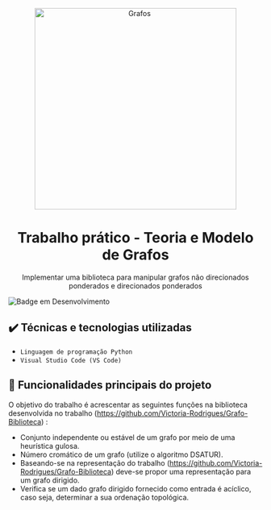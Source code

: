 <p align="center">
  <img width="400" height="400" alt="Grafos" src="https://user-images.githubusercontent.com/81054281/161363268-19604be7-5b3b-46c3-b9cc-5144f96a75fc.png">
</p>



<h1 align="center">Trabalho prático - Teoria e Modelo de Grafos</h1>

<p align="center">Implementar uma biblioteca para manipular grafos não direcionados ponderados e direcionados ponderados</p>

![Badge em Desenvolvimento](http://img.shields.io/static/v1?label=STATUS&message=FINALIZADOO&color=GREEN&style=for-the-badge)



## ✔️ Técnicas e tecnologias utilizadas

- ``Linguagem de programação Python``
- ``Visual Studio Code (VS Code)``

## 🔨 Funcionalidades principais do projeto

O objetivo do trabalho é acrescentar as seguintes funções na biblioteca desenvolvida no trabalho (https://github.com/Victoria-Rodrigues/Grafo-Biblioteca) :
- Conjunto independente ou estável de um grafo por meio de uma heurística gulosa.
- Número cromático de um grafo (utilize o algoritmo DSATUR).
- Baseando-se na representação do trabalho (https://github.com/Victoria-Rodrigues/Grafo-Biblioteca) deve-se propor uma
representação para um grafo dirigido. 
- Verifica se um dado grafo dirigido fornecido como entrada é acíclico, caso seja, determinar a sua ordenação topológica.
